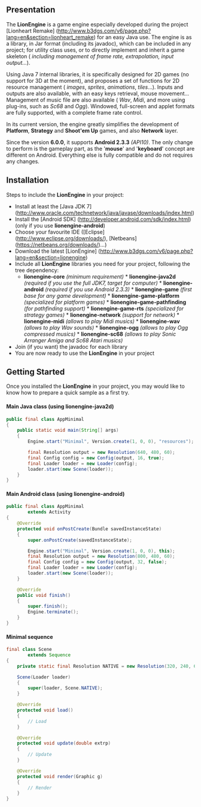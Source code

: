 ## Presentation

The __LionEngine__ is a game engine especially developed during the project [Lionheart Remake] (http://www.b3dgs.com/v6/page.php?lang=en&section=lionheart_remake) for an easy Java use. The engine is as a library, in Jar format (including its javadoc), which can be included in any project; for utility class uses, or to directly implement and inherit a game skeleton ( _including management of frame rate, extrapolation, input output..._).

Using Java 7 internal libraries, it is specifically designed for 2D games (no support for 3D at the moment), and proposes a set of functions for 2D resource management ( _images_, _sprites_, _animations_, _tiles_...). Inputs and outputs are also available, with an easy keys retrieval, mouse movement... Management of music file are also available ( _Wav_, _Midi_, and more using plug-ins, such as _Sc68_ and _Ogg_). Windowed, full-screen and applet formats are fully supported, with a complete frame rate control.

In its current version, the engine greatly simplifies the development of __Platform__, __Strategy__ and __Shoot'em Up__ games, and also __Network__ layer.

Since the version __6.0.0__, it supports __Android 2.3.3__ *(API10)*.
The only change to perform is the gameplay part, as the '__mouse__' and '__keyboard__' concept are different on Android.
Everything else is fully compatible and do not requires any changes.

## Installation

Steps to include the __LionEngine__ in your project:

* Install at least the [Java JDK 7] (http://www.oracle.com/technetwork/java/javase/downloads/index.html)
* Install the [Android SDK] (http://developer.android.com/sdk/index.html) (only if you use __lionengine-android__)
* Choose your favourite IDE ([Eclipse] (http://www.eclipse.org/downloads/), [Netbeans] (https://netbeans.org/downloads/)...)
* Download the latest [LionEngine] (http://www.b3dgs.com/v6/page.php?lang=en&section=lionengine)
* Include all __LionEngine__ libraries you need for your project, following the tree dependency:
  * __lionengine-core__ _(minimum requirement)_
        * __lionengine-java2d__ _(required if you use the full JDK7, target for computer)_
        * __lionengine-android__ _(required if you use Android 2.3.3)_
        * __lionengine-game__ _(first base for any game development)_
          * __lionengine-game-platform__ _(specialized for platform games)_
          * __lionengine-game-pathfinding__ _(for pathfinding support)_
             * __lionengine-game-rts__ _(specialized for strategy games)_
        * __lionengine-network__ _(support for network)_
        * __lionengine-midi__ _(allows to play Midi musics)_
        * __lionengine-wav__ _(allows to play Wav sounds)_
        * __lionengine-ogg__ _(allows to play Ogg compressed musics)_
        * __lionengine-sc68__ _(allows to play Sonic Arranger Amiga and Sc68 Atari musics)_
* Join (if you want) the javadoc for each library
* You are now ready to use the __LionEngine__ in your project


## Getting Started

Once you installed the __LionEngine__ in your project, you may would like to know how to prepare a quick sample as a first try.

#### Main Java class (using lionengine-java2d)
```java
public final class AppMinimal
{
    public static void main(String[] args)
    {
        Engine.start("Minimal", Version.create(1, 0, 0), "resources");

        final Resolution output = new Resolution(640, 480, 60);
        final Config config = new Config(output, 16, true);
        final Loader loader = new Loader(config);
        loader.start(new Scene(loader));
    }
}
```

#### Main Android class (using lionengine-android)
```java
public final class AppMinimal
        extends Activity
{
    @Override
    protected void onPostCreate(Bundle savedInstanceState)
    {
        super.onPostCreate(savedInstanceState);

        Engine.start("Minimal", Version.create(1, 0, 0), this);
        final Resolution output = new Resolution(800, 480, 60);
        final Config config = new Config(output, 32, false);
        final Loader loader = new Loader(config);
        loader.start(new Scene(loader));
    }

    @Override
    public void finish()
    {
        super.finish();
        Engine.terminate();
    }
}
```

#### Minimal sequence
```java
final class Scene
        extends Sequence
{
    private static final Resolution NATIVE = new Resolution(320, 240, 60);

    Scene(Loader loader)
    {
        super(loader, Scene.NATIVE);
    }

    @Override
    protected void load()
    {
        // Load
    }

    @Override
    protected void update(double extrp)
    {
        // Update
    }

    @Override
    protected void render(Graphic g)
    {
        // Render
    }
}
```
